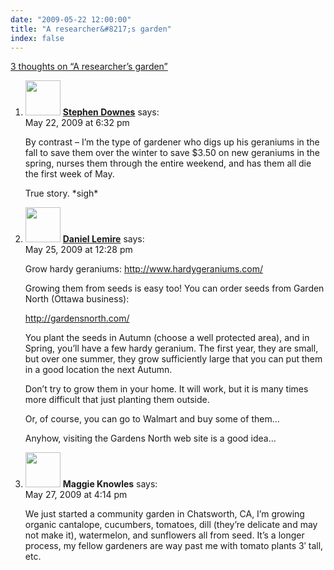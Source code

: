 ```yaml
---
date: "2009-05-22 12:00:00"
title: "A researcher&#8217;s garden"
index: false
---
```


[3 thoughts on &ldquo;A researcher&#8217;s garden&rdquo;](/lemire/blog/2009/05-22-a-researchers-garden)

<ol class="comment-list">
<li id="comment-50931" class="comment even thread-even depth-1">
<div class="comment-author vcard">
<img alt src="https://secure.gravatar.com/avatar/4611f83b6c5b6360f5f75084e9ee1919?s=56&#038;d=mm&#038;r=g" srcset="https://secure.gravatar.com/avatar/4611f83b6c5b6360f5f75084e9ee1919?s=112&#038;d=mm&#038;r=g 2x" class="avatar avatar-56 photo" height="56" width="56" decoding="async" /> <b class="fn"><a href="http://www.downes.ca" class="url" rel="ugc external nofollow">Stephen Downes</a></b> <span class="says">says:</span> </div>
<div class="comment-metadata"><time datetime="2009-05-22T18:32:58+00:00">May 22, 2009 at 6:32 pm</time></a> </div>
<div class="comment-content">
<p>By contrast &#8211; I&rsquo;m the type of gardener who digs up his geraniums in the fall to save them over the winter to save $3.50 on new geraniums in the spring, nurses them through the entire weekend, and has them all die the first week of May.</p>
<p>True story. *sigh*</p>
</div>
</li>
<li id="comment-50933" class="comment odd alt thread-odd thread-alt depth-1">
<div class="comment-author vcard">
<img alt src="https://secure.gravatar.com/avatar/4b736113aa1557b9a110b5123d81d5f6?s=56&#038;d=mm&#038;r=g" srcset="https://secure.gravatar.com/avatar/4b736113aa1557b9a110b5123d81d5f6?s=112&#038;d=mm&#038;r=g 2x" class="avatar avatar-56 photo" height="56" width="56" decoding="async" /> <b class="fn"><a href="https://lemire.me/blog/" class="url" rel="ugc">Daniel Lemire</a></b> <span class="says">says:</span> </div>
<div class="comment-metadata"><time datetime="2009-05-25T12:28:06+00:00">May 25, 2009 at 12:28 pm</time></a> </div>
<div class="comment-content">
<p>Grow hardy geraniums: <a href="http://www.hardygeraniums.com/" rel="nofollow ugc">http://www.hardygeraniums.com/</a></p>
<p>Growing them from seeds is easy too! You can order seeds from Garden North (Ottawa business):</p>
<p><a href="http://gardensnorth.com/" rel="nofollow ugc">http://gardensnorth.com/</a></p>
<p>You plant the seeds in Autumn (choose a well protected area), and in Spring, you&rsquo;ll have a few hardy geranium. The first year, they are small, but over one summer, they grow sufficiently large that you can put them in a good location the next Autumn.</p>
<p>Don&rsquo;t try to grow them in your home. It will work, but it is many times more difficult that just planting them outside.</p>
<p>Or, of course, you can go to Walmart and buy some of them&#8230;</p>
<p>Anyhow, visiting the Gardens North web site is a good idea&#8230;</p>
</div>
</li>
<li id="comment-50934" class="comment even thread-even depth-1">
<div class="comment-author vcard">
<img alt src="https://secure.gravatar.com/avatar/0487bf25b6124c9d1e7d3a4b41329b7e?s=56&#038;d=mm&#038;r=g" srcset="https://secure.gravatar.com/avatar/0487bf25b6124c9d1e7d3a4b41329b7e?s=112&#038;d=mm&#038;r=g 2x" class="avatar avatar-56 photo" height="56" width="56" loading="lazy" decoding="async" /> <b class="fn">Maggie Knowles</b> <span class="says">says:</span> </div>
<div class="comment-metadata"><time datetime="2009-05-27T16:14:19+00:00">May 27, 2009 at 4:14 pm</time></a> </div>
<div class="comment-content">
<p>We just started a community garden in Chatsworth, CA, I&rsquo;m growing organic cantalope, cucumbers, tomatoes, dill (they&rsquo;re delicate and may not make it), watermelon, and sunflowers all from seed. It&rsquo;s a longer process, my fellow gardeners are way past me with tomato plants 3&#8242; tall, etc.</p>
</div>
</li>
</ol>
